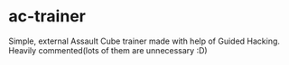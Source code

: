 # ac-trainer
Simple, external Assault Cube trainer made with help of Guided Hacking.
Heavily commented(lots of them are unnecessary :D)
